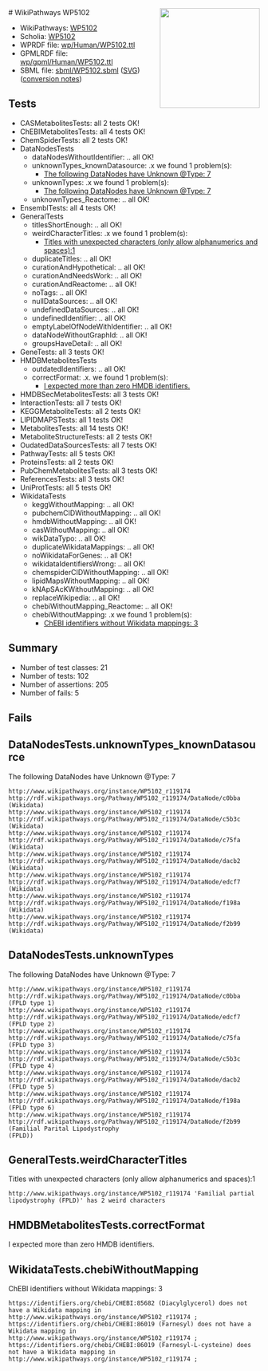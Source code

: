 <img style="float: right; width: 200px" src="../logo.png" />
# WikiPathways WP5102

* WikiPathways: [WP5102](https://identifiers.org/wikipathways:WP5102)
* Scholia: [WP5102](https://scholia.toolforge.org/wikipathways/WP5102)
* WPRDF file: [wp/Human/WP5102.ttl](../wp/Human/WP5102.ttl)
* GPMLRDF file: [wp/gpml/Human/WP5102.ttl](../wp/gpml/Human/WP5102.ttl)
* SBML file: [sbml/WP5102.sbml](../sbml/WP5102.sbml) ([SVG](../sbml/WP5102.svg)) ([conversion notes](../sbml/WP5102.txt))

## Tests
* CASMetabolitesTests: all 2 tests OK!
* ChEBIMetabolitesTests: all 4 tests OK!
* ChemSpiderTests: all 2 tests OK!
* DataNodesTests
    * dataNodesWithoutIdentifier: .. all OK!
    * unknownTypes_knownDatasource: .x we found 1 problem(s):
        * [The following DataNodes have Unknown @Type: 7](#904516dc)
    * unknownTypes: .x we found 1 problem(s):
        * [The following DataNodes have Unknown @Type: 7](#839973e5)
    * unknownTypes_Reactome: .. all OK!
* EnsemblTests: all 4 tests OK!
* GeneralTests
    * titlesShortEnough: .. all OK!
    * weirdCharacterTitles: .x we found 1 problem(s):
        * [Titles with unexpected characters (only allow alphanumerics and spaces):1](#fda87b3f)
    * duplicateTitles: .. all OK!
    * curationAndHypothetical: .. all OK!
    * curationAndNeedsWork: .. all OK!
    * curationAndReactome: .. all OK!
    * noTags: .. all OK!
    * nullDataSources: .. all OK!
    * undefinedDataSources: .. all OK!
    * undefinedIdentifier: .. all OK!
    * emptyLabelOfNodeWithIdentifier: .. all OK!
    * dataNodeWithoutGraphId: .. all OK!
    * groupsHaveDetail: .. all OK!
* GeneTests: all 3 tests OK!
* HMDBMetabolitesTests
    * outdatedIdentifiers: .. all OK!
    * correctFormat: .x. we found 1 problem(s):
        * [I expected more than zero HMDB identifiers.](#ad154c1e)
* HMDBSecMetabolitesTests: all 3 tests OK!
* InteractionTests: all 7 tests OK!
* KEGGMetaboliteTests: all 2 tests OK!
* LIPIDMAPSTests: all 1 tests OK!
* MetabolitesTests: all 14 tests OK!
* MetaboliteStructureTests: all 2 tests OK!
* OudatedDataSourcesTests: all 7 tests OK!
* PathwayTests: all 5 tests OK!
* ProteinsTests: all 2 tests OK!
* PubChemMetabolitesTests: all 3 tests OK!
* ReferencesTests: all 3 tests OK!
* UniProtTests: all 5 tests OK!
* WikidataTests
    * keggWithoutMapping: .. all OK!
    * pubchemCIDWithoutMapping: .. all OK!
    * hmdbWithoutMapping: .. all OK!
    * casWithoutMapping: .. all OK!
    * wikDataTypo: .. all OK!
    * duplicateWikidataMappings: .. all OK!
    * noWikidataForGenes: .. all OK!
    * wikidataIdentifiersWrong: .. all OK!
    * chemspiderCIDWithoutMapping: .. all OK!
    * lipidMapsWithoutMapping: .. all OK!
    * kNApSAcKWithoutMapping: .. all OK!
    * replaceWikipedia: .. all OK!
    * chebiWithoutMapping_Reactome: .. all OK!
    * chebiWithoutMapping: .x we found 1 problem(s):
        * [ChEBI identifiers without Wikidata mappings: 3](#a8d554cf)


## Summary

* Number of test classes: 21
* Number of tests: 102
* Number of assertions: 205
* Number of fails: 5

## Fails

<a name="904516dc" />

## DataNodesTests.unknownTypes_knownDatasource

The following DataNodes have Unknown @Type: 7
```
http://www.wikipathways.org/instance/WP5102_r119174 http://rdf.wikipathways.org/Pathway/WP5102_r119174/DataNode/c0bba (Wikidata)
http://www.wikipathways.org/instance/WP5102_r119174 http://rdf.wikipathways.org/Pathway/WP5102_r119174/DataNode/c5b3c (Wikidata)
http://www.wikipathways.org/instance/WP5102_r119174 http://rdf.wikipathways.org/Pathway/WP5102_r119174/DataNode/c75fa (Wikidata)
http://www.wikipathways.org/instance/WP5102_r119174 http://rdf.wikipathways.org/Pathway/WP5102_r119174/DataNode/dacb2 (Wikidata)
http://www.wikipathways.org/instance/WP5102_r119174 http://rdf.wikipathways.org/Pathway/WP5102_r119174/DataNode/edcf7 (Wikidata)
http://www.wikipathways.org/instance/WP5102_r119174 http://rdf.wikipathways.org/Pathway/WP5102_r119174/DataNode/f198a (Wikidata)
http://www.wikipathways.org/instance/WP5102_r119174 http://rdf.wikipathways.org/Pathway/WP5102_r119174/DataNode/f2b99 (Wikidata)
```

<a name="839973e5" />

## DataNodesTests.unknownTypes

The following DataNodes have Unknown @Type: 7
```
http://www.wikipathways.org/instance/WP5102_r119174 http://rdf.wikipathways.org/Pathway/WP5102_r119174/DataNode/c0bba (FPLD type 1)
http://www.wikipathways.org/instance/WP5102_r119174 http://rdf.wikipathways.org/Pathway/WP5102_r119174/DataNode/edcf7 (FPLD type 2)
http://www.wikipathways.org/instance/WP5102_r119174 http://rdf.wikipathways.org/Pathway/WP5102_r119174/DataNode/c75fa (FPLD type 3)
http://www.wikipathways.org/instance/WP5102_r119174 http://rdf.wikipathways.org/Pathway/WP5102_r119174/DataNode/c5b3c (FPLD type 4)
http://www.wikipathways.org/instance/WP5102_r119174 http://rdf.wikipathways.org/Pathway/WP5102_r119174/DataNode/dacb2 (FPLD type 5)
http://www.wikipathways.org/instance/WP5102_r119174 http://rdf.wikipathways.org/Pathway/WP5102_r119174/DataNode/f198a (FPLD type 6)
http://www.wikipathways.org/instance/WP5102_r119174 http://rdf.wikipathways.org/Pathway/WP5102_r119174/DataNode/f2b99 (Familial Parital Lipodystrophy
(FPLD))
```

<a name="fda87b3f" />

## GeneralTests.weirdCharacterTitles

Titles with unexpected characters (only allow alphanumerics and spaces):1
```
http://www.wikipathways.org/instance/WP5102_r119174 'Familial partial lipodystrophy (FPLD)' has 2 weird characters
```

<a name="ad154c1e" />

## HMDBMetabolitesTests.correctFormat

I expected more than zero HMDB identifiers.
<a name="a8d554cf" />

## WikidataTests.chebiWithoutMapping

ChEBI identifiers without Wikidata mappings: 3
```
https://identifiers.org/chebi/CHEBI:85682 (Diacylglycerol) does not have a Wikidata mapping in http://www.wikipathways.org/instance/WP5102_r119174 ; 
https://identifiers.org/chebi/CHEBI:86019 (Farnesyl) does not have a Wikidata mapping in http://www.wikipathways.org/instance/WP5102_r119174 ; 
https://identifiers.org/chebi/CHEBI:86019 (Farnesyl-L-cysteine) does not have a Wikidata mapping in http://www.wikipathways.org/instance/WP5102_r119174 ; 
```

